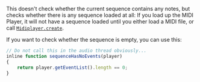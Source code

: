 This doesn't check whether the current sequence contains any notes, but checks whether there is any sequence loaded at all: If you load up the MIDI Player, it will not have a sequence loaded until you either load a MIDI file, or call [`Midiplayer.create`](/scripting/scripting-api/midiplayer#create).

If you want to check whether the sequence is empty, you can use this:

```javascript
// Do not call this in the audio thread obviously...
inline function sequenceHasNoEvents(player)
{
    return player.getEventList().length == 0;
}
```